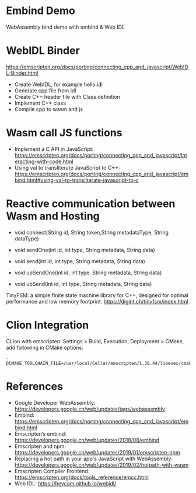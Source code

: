Embind Demo
===================

WebAssembly bind demo with embind & Web IDL

# WebIDL Binder

https://emscripten.org/docs/porting/connecting_cpp_and_javascript/WebIDL-Binder.html

* Create WebIDL, for example hello.idl
* Generate cpp file from idl
* Create C++ header file with Class definition
* Implement C++ class
* Compile cpp to wasm and js 

# Wasm call JS functions

* Implement a C API in JavaScript: https://emscripten.org/docs/porting/connecting_cpp_and_javascript/Interacting-with-code.html
* Using val to transliterate JavaScript to C++: https://emscripten.org/docs/porting/connecting_cpp_and_javascript/embind.html#using-val-to-transliterate-javascript-to-c


# Reactive communication between Wasm and Hosting

* void connect(String id, String token,String metadataType, String dataType)
* void sendOne(int id, int type, String metadata, String data)
* void send(int id, int type, String metadata, String data)

* void upSendOne(int id, int type, String metadata, String data)
* void upSend(int id, int type, String metadata, String data)

TinyFSM: a simple finite state machine library for C++, designed for optimal performance and low memory footprint. https://digint.ch/tinyfsm/index.html

# Clion Integration

CLion with emscripten: Settings > Build, Execution, Deployment > CMake,  add following in CMake options: 

```
-DCMAKE_TOOLCHAIN_FILE=/usr/local/Cellar/emscripten/1.38.44/libexec/cmake/Modules/Platform/Emscripten.cmake
```

# References

* Google Developer WebAssembly: https://developers.google.cn/web/updates/tags/webassembly
* Embind: https://emscripten.org/docs/porting/connecting_cpp_and_javascript/embind.html
* Emscripten’s embind: https://developers.google.cn/web/updates/2018/08/embind
* Emscripten and npm: https://developers.google.cn/web/updates/2019/01/emscripten-npm
* Replacing a hot path in your app's JavaScript with WebAssembly: https://developers.google.cn/web/updates/2019/02/hotpath-with-wasm
* Emscripten Compiler Frontend: https://emscripten.org/docs/tools_reference/emcc.html
* Web IDL: https://heycam.github.io/webidl/